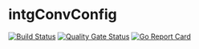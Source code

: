 # intgConvConfig


[![Build Status](https://travis-ci.org/Ulbora/intgFileBuilder.svg?branch=master)](https://travis-ci.org/Ulbora/intgConvConfig)
[![Quality Gate Status](https://sonarcloud.io/api/project_badges/measure?project=Ulbora_intgConvConfig&metric=alert_status)](https://sonarcloud.io/dashboard?id=Ulbora_intgConvConfig)
[![Go Report Card](https://goreportcard.com/badge/github.com/Ulbora/intgConvConfig)](https://goreportcard.com/report/github.com/Ulbora/intgConvConfig)

